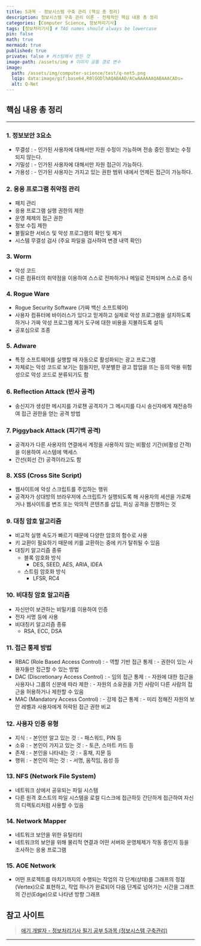 ```yaml
---
title: 5과목 - 정보시스템 구축 관리 (핵심 총 정리)
description: 정보시스템 구축 관리 이론 - 전체적인 핵심 내용 총 정리
categories: [Computer Science, 정보처리기사]
tags: [정보처리기사] # TAG names should always be lowercase
pin: false
math: true
mermaid: true
published: true
private: false # 커스텀해서 만든 것
image-path: /assets/img # 이미지 공통 경로 변수
image:
  path: /assets/img/computer-science/test/q-net5.png
  lqip: data:image/gif;base64,R0lGODlhAQABAAD/ACwAAAAAAQABAAACADs=
  alt: Q-Net
---
```


## 핵심 내용 총 정리

---

### 1. 정보보안 3요소

- 무결성
  : - 인가된 사용자에 대해서만 자원 수정이 가능하며 전송 중인 정보는 수정되지 않는다.
- 기밀성
  : - 인가된 사용자에 대해서만 자원 접근이 가능하다.
- 가용성
  : - 인가된 사용자는 가지고 있는 권한 범위 내에서 언제든 접근이 가능하다.

### 2. 응용 프로그램 취약점 관리

- 패치 관리
- 응용 프로그램 실행 권한의 제한
- 운영 체제의 접근 권한
- 정보 수집 제한
- 불필요한 서비스 및 악성 프로그램의 확인 및 제거
- 시스템 무결성 검사 (주요 파일을 검사하여 변경 내역 확인)

### 3. Worm

- 악성 코드
- 다른 컴퓨터의 취약점을 이용하여 스스로 전파하거나 메일로 전파되며 스스로 증식

### 4. Rogue Ware

- Rogue Security Software (가짜 백신 소프트웨어)
- 사용자 컴퓨터에 바이러스가 있다고 믿게하고 실제로 악성 프로그램을 설치하도록 하거나 가짜 악성 프로그램 제거 도구에 대한 비용을 지불하도록 설득
- 공포심으로 조종

### 5. Adware

- 특정 소프트웨어를 실행할 때 자동으로 활성화되는 광고 프로그램
- 자체로는 악성 코드로 보기는 힘들지만, 무분별한 광고 팝업을 뜨는 등의 악용 위험성으로 악성 코드로 분류되기도 함

### 6. Reflection Attack (반사 공격)

- 송신지가 생성한 메시지를 가로챈 공격자가 그 메시지를 다시 송신자에게 재전송하여 접근 권한을 얻는 공격 방법

### 7. Piggyback Attack (피기백 공격)

- 공격자가 다른 사용자의 연결에서 계정을 사용하지 않는 비활성 기간(비활성 간격)을 이용하여 시스템에 액세스
- 간선(회선 간) 공격이라고도 함

### 8. XSS (Cross Site Script)

- 웹사이트에 악성 스크립트를 주입하는 행위
- 공격자가 상대방의 브라우저에 스크립트가 실행되도록 해 사용자의 세션을 가로채거나 웹사이트를 변조 또는 악의적 콘텐츠를 삽입, 피싱 공격을 진행하는 것

### 9. 대칭 암호 알고리즘

- 비교적 실행 속도가 빠르기 때문에 다양한 암호의 함수로 사용
- 키 교환이 필요하기 때문에 키를 교환하는 중에 키가 탈취될 수 있음
- 대칭키 알고리즘 종류
  - 블록 암호화 방식
    - DES, SEED, AES, ARIA, IDEA
  - 스트림 암호화 방식
    - LFSR, RC4

### 10. 비대칭 암호 알고리즘

- 자신만이 보관하는 비밀키를 이용하여 인증
- 전자 서명 등에 사용
- 비대칭키 알고리즘 종류
  - RSA, ECC, DSA

### 11. 접근 통제 방법

- RBAC (Role Based Access Control)
  : - 역할 기반 접근 통제
  : - 권한이 있는 사용자들만 접근할 수 있는 방법
- DAC (Discretionary Access Control)
  : - 임의 접근 통제
  : - 자원에 대한 접근을 사용자나 그룹의 신분에 따라 제한
  : - 자원의 소유권을 가진 사람이 다른 사람의 접근을 허용하거나 제한할 수 있음
- MAC (Mandatory Access Control)
  : - 강제 접근 통제
  : - 미리 정해진 자원의 보안 레벨과 사용자에게 허락된 접근 권한 비교

### 12. 사용자 인증 유형

- 지식
  : - 본인만 알고 있는 것
  : - 패스워드, PIN 등
- 소유
  : - 본인이 가지고 있는 것
  : - 토큰, 스마트 카드 등
- 존재
  : - 본인을 나타내는 것
  : - 홍채, 지문 등
- 행위
  : - 본인이 하는 것
  : - 서명, 움직임, 음성 등

### 13. NFS (Network File System)

- 네트워크 상에서 공유되는 파일 시스템
- 다른 원격 호스트의 파일 시스템을 로컬 디스크에 접근하듯 간단하게 접근하여 자신의 디렉토리처럼 사용할 수 있음

### 14. Network Mapper

- 네트워크 보안을 위한 유틸리티
- 네트워크의 보안을 위해 물리적 연결과 어떤 서버와 운영체제가 작동 중인지 등을 조사하는 응용 프로그램

### 15. AOE Network

- 어떤 프로젝트를 마치기까지의 수행되는 작업의 각 단계(상태)를 그래프의 정점(Vertex)으로 표현하고, 작업 하나가 완료되어 다음 단계로 넘어가는 시간을 그래프의 간선(Edge)으로 나타낸 방향 그래프

## 참고 사이트

> [애기 개발자 - 정보처리기사 필기 공부 5과목 (정보시스템 구축관리)][ref_site_1]

---

<!-- [^opp]: OBEX Push Profile, 블루투스 장치끼리 인증 없이 정보를 간편하게 교환할 수 있는 방식 -->

<!-- 이미지 -->

<!-- [encryption]: {{page.image-path}}/computer-science/test/encryption.png -->

<!-- 블로그 게시글 -->

<!-- [post-title]: {{site.url}}/posts/heap -->

<!-- 참고 사이트 -->

[ref_site_1]: https://baby-dev.tistory.com/entry/%EC%A0%95%EB%B3%B4%EC%B2%98%EB%A6%AC%EA%B8%B0%EC%82%AC-%ED%95%84%EA%B8%B0-%EA%B3%B5%EB%B6%80-5%EA%B3%BC%EB%AA%A9-%EC%A0%95%EB%B3%B4%EC%8B%9C%EC%8A%A4%ED%85%9C-%EA%B5%AC%EC%B6%95%EA%B4%80%EB%A6%AC
